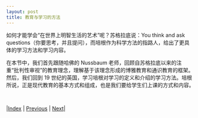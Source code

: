 ```yaml
---
layout: post
title: 教育与学习的方法
---
```


如何才能学会“在世界上明智生活的艺术”呢？苏格拉底说：You think and ask questions（你要思考，并且提问），而培根作为科学方法的指路人，给出了更具体的学习方法和学习内容。

在本节中，我们首先跟随哈佛的 Nussbaum 老师，回顾自苏格拉底以来的注重“批判性审视”的教育理念，理解基于该理念形成的博雅教育和通识教育的框架。然后，我们回到 19 世纪的英国，学习培根对学习的定义和介绍的学习方法。培根所说，正是现代教育的基本方式和组成，也是我们要给学生们上课的方式和内容。

<br/>

|[Index](../../) | [Previous](0-5-organized) | [Next](1-1-philosophy)|
